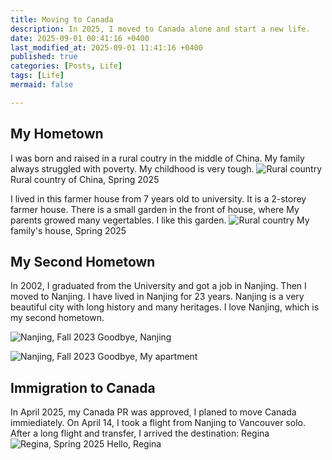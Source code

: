 ```yaml
---
title: Moving to Canada
description: In 2025, I moved to Canada alone and start a new life.
date: 2025-09-01 00:41:16 +0400
last_modified_at: 2025-09-01 11:41:16 +0400
published: true
categories: [Posts, Life]
tags: [Life]
mermaid: false

---
```



## My Hometown
I was born and raised in a rural coutry in the middle of China. My family always struggled with poverty. My childhood is very tough.
![Rural country](/assets/img/life/IMG_20250403_140726.jpg "Rural country of China, Spring 2025")
Rural country of China, Spring 2025

I lived in this farmer house from 7 years old to university. It is a 2-storey farmer house. There is a small garden in the front of house, where My parents growed many vegertables. I like this garden.
![Rural country](/assets/img/life/IMG_20250403_134909.jpg "My family's house, Spring 2025")
My family's house, Spring 2025

## My Second Hometown
In 2002, I graduated from the University and got a job in Nanjing. Then I moved to Nanjing. I have lived in Nanjing for 23 years. Nanjing is a very beautiful city with long history and many heritages. I love Nanjing, which is my second hometown.

![Nanjing, Fall 2023](/assets/img/life/IMG_20231020_155729.jpg "Nanjing, Fall 2023")
Goodbye, Nanjing

![Nanjing, Fall 2023](/assets/img/life/IMG_20250102_105929.jpg "Nanjing, Fall 2023")
Goodbye, My apartment

## Immigration to Canada
In April 2025, my Canada PR was approved, I planed to move Canada immiediately. On April 14, I took a flight from Nanjing to Vancouver solo. After a long flight and transfer, I arrived the destination: Regina
![Regina, Spring 2025](/assets/img/life/IMG_20250415_162058.jpg "Regina, Spring 2025")
Hello, Regina

